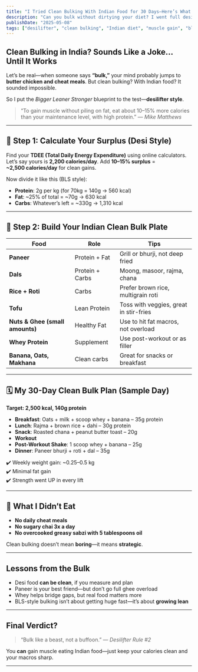 ```yaml
---
title: "I Tried Clean Bulking With Indian Food for 30 Days—Here’s What Happened"
description: "Can you bulk without dirtying your diet? I went full desilifter for 30 days to see if paneer and dal can pack on muscle."
publishDate: "2025-05-08"
tags: ["desilifter", "clean bulking", "Indian diet", "muscle gain", "bls nutrition"]
---
```


## Clean Bulking in India? Sounds Like a Joke… Until It Works

Let’s be real—when someone says **“bulk,”** your mind probably jumps to **butter chicken and cheat meals**. But clean bulking? With Indian food? It sounded impossible.

So I put the *Bigger Leaner Stronger* blueprint to the test—**desilifter style**.

> “To gain muscle without piling on fat, eat about 10–15% more calories than your maintenance level, with high protein.” — *Mike Matthews*

---

## 🧮 Step 1: Calculate Your Surplus (Desi Style)

Find your **TDEE (Total Daily Energy Expenditure)** using online calculators.  
Let’s say yours is **2,200 calories/day**. Add **10–15% surplus** =  
**~2,500 calories/day** for clean gains.

Now divide it like this (BLS style):

- **Protein**: 2g per kg (for 70kg = 140g → 560 kcal)  
- **Fat**: ~25% of total = ~70g → 630 kcal  
- **Carbs**: Whatever’s left = ~330g → 1,310 kcal  

---

## 🥗 Step 2: Build Your Indian Clean Bulk Plate

| Food | Role | Tips |
|------|------|------|
| **Paneer** | Protein + Fat | Grill or bhurji, not deep fried |
| **Dals** | Protein + Carbs | Moong, masoor, rajma, chana |
| **Rice + Roti** | Carbs | Prefer brown rice, multigrain roti |
| **Tofu** | Lean Protein | Toss with veggies, great in stir-fries |
| **Nuts & Ghee (small amounts)** | Healthy Fat | Use to hit fat macros, not overload |
| **Whey Protein** | Supplement | Use post-workout or as filler |
| **Banana, Oats, Makhana** | Clean carbs | Great for snacks or breakfast |

---

## 🗓️ My 30-Day Clean Bulk Plan (Sample Day)

**Target: 2,500 kcal, 140g protein**

- **Breakfast**: Oats + milk + scoop whey + banana – 35g protein  
- **Lunch**: Rajma + brown rice + dahi – 30g protein  
- **Snack**: Roasted chana + peanut butter toast – 20g  
- **Workout**  
- **Post-Workout Shake**: 1 scoop whey + banana – 25g  
- **Dinner**: Paneer bhurji + roti + dal – 35g  

✔️ Weekly weight gain: ~0.25–0.5 kg  
✔️ Minimal fat gain  
✔️ Strength went UP in every lift  

---

## 🍟 What I Didn’t Eat

- **No daily cheat meals**  
- **No sugary chai 3x a day**  
- **No overcooked greasy sabzi with 5 tablespoons oil**

Clean bulking doesn’t mean **boring**—it means **strategic**.

---

## Lessons from the Bulk

- Desi food **can be clean**, if you measure and plan  
- Paneer is your best friend—but don’t go full ghee overload  
- Whey helps bridge gaps, but real food matters more  
- BLS-style bulking isn’t about getting huge fast—it’s about **growing lean**

---

## Final Verdict?

> “Bulk like a beast, not a buffoon.” — *Desilifter Rule #2*

You **can** gain muscle eating Indian food—just keep your calories clean and your macros sharp.

---


